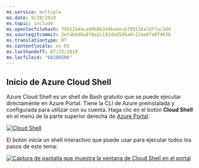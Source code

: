 ```yaml
---
ms.service: multiple
ms.date: 9/20/2018
ms.topic: include
ms.openlocfilehash: 79b51b44ce89b0b344baeecb795536a7df7ac504
ms.sourcegitcommit: 2efdb9d8a8f8a2c1914bd545a8c22ae6fe0f463b
ms.translationtype: HT
ms.contentlocale: es-ES
ms.lasthandoff: 07/15/2019
ms.locfileid: "68280586"
---
```

## <a name="launch-azure-cloud-shell"></a>Inicio de Azure Cloud Shell

Azure Cloud Shell es un shell de Bash gratuito que se puede ejecutar directamente en Azure Portal. Tiene la CLI de Azure preinstalada y configurada para utilizar con su cuenta. Haga clic en el botón **Cloud Shell** en el menú de la parte superior derecha de [Azure Portal](https://portal.azure.com).

[![Cloud Shell](../media/cloud-shell-try-it/cloud-shell-menu.png)](https://portal.azure.com)

El botón inicia un shell interactivo que puede usar para ejecutar todos los pasos de este tema:

[![Captura de pantalla que muestra la ventana de Cloud Shell en el portal](../media/cloud-shell-try-it/cloud-shell-safari.png)](https://portal.azure.com)